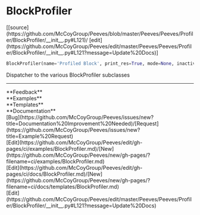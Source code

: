 # <a id="Peeves.Peeves.Profiler.BlockProfiler">BlockProfiler</a>
<div class="docs-source-link" markdown="1">
[[source](https://github.com/McCoyGroup/Peeves/blob/master/Peeves/Peeves/Profiler/BlockProfiler/__init__.py#L121)/
[edit](https://github.com/McCoyGroup/Peeves/edit/master/Peeves/Peeves/Profiler/BlockProfiler/__init__.py#L121?message=Update%20Docs)]
</div>

```python
BlockProfiler(name='Profiled Block', print_res=True, mode=None, inactive=False, **kwargs): 
```
Dispatcher to the various BlockProfiler subclasses











---


<div markdown="1" class="text-secondary">
<div class="container">
  <div class="row">
   <div class="col" markdown="1">
**Feedback**   
</div>
   <div class="col" markdown="1">
**Examples**   
</div>
   <div class="col" markdown="1">
**Templates**   
</div>
   <div class="col" markdown="1">
**Documentation**   
</div>
   <div class="col" markdown="1">
   
</div>
   <div class="col" markdown="1">
   
</div>
   <div class="col" markdown="1">
   
</div>
</div>
  <div class="row">
   <div class="col" markdown="1">
[Bug](https://github.com/McCoyGroup/Peeves/issues/new?title=Documentation%20Improvement%20Needed)/[Request](https://github.com/McCoyGroup/Peeves/issues/new?title=Example%20Request)   
</div>
   <div class="col" markdown="1">
[Edit](https://github.com/McCoyGroup/Peeves/edit/gh-pages/ci/examples/BlockProfiler.md)/[New](https://github.com/McCoyGroup/Peeves/new/gh-pages/?filename=ci/examples/BlockProfiler.md)   
</div>
   <div class="col" markdown="1">
[Edit](https://github.com/McCoyGroup/Peeves/edit/gh-pages/ci/docs/BlockProfiler.md)/[New](https://github.com/McCoyGroup/Peeves/new/gh-pages/?filename=ci/docs/templates/BlockProfiler.md)   
</div>
   <div class="col" markdown="1">
[Edit](https://github.com/McCoyGroup/Peeves/edit/master/Peeves/Peeves/Profiler/BlockProfiler/__init__.py#L121?message=Update%20Docs)   
</div>
   <div class="col" markdown="1">
   
</div>
   <div class="col" markdown="1">
   
</div>
   <div class="col" markdown="1">
   
</div>
</div>
</div>
</div>